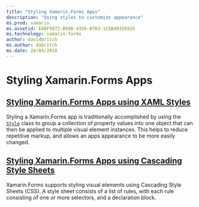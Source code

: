 ```yaml
---
title: "Styling Xamarin.Forms Apps"
description: "Using styles to customize appearance"
ms.prod: xamarin
ms.assetid: EABF5072-B89B-4356-B7B3-1C6B40358926
ms.technology: xamarin-forms
author: davidbritch
ms.author: dabritch
ms.date: 28/04/2018
---
```


# Styling Xamarin.Forms Apps

## [Styling Xamarin.Forms Apps using XAML Styles](xaml/index.md)

Styling a Xamarin.Forms app is traditionally accomplished by using the [`Style`](https://developer.xamarin.com/api/type/Xamarin.Forms.Style/) class to group a collection of property values into one object that can then be applied to multiple visual element instances. This helps to reduce repetitive markup, and allows an apps appearance to be more easily changed.

## [Styling Xamarin.Forms Apps using Cascading Style Sheets](css/index.md)

Xamarin.Forms supports styling visual elements using Cascading Style Sheets (CSS). A style sheet consists of a list of rules, with each rule consisting of one or more selectors, and a declaration block.
